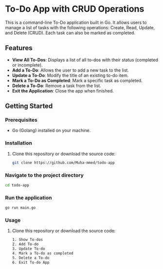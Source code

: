 # To-Do App with CRUD Operations

This is a command-line To-Do application built in Go. It allows users to manage a list of tasks with the following operations: Create, Read, Update, and Delete (CRUD). Each task can also be marked as completed.

## Features

- **View All To-Dos**: Displays a list of all to-dos with their status (completed or incomplete).
- **Add a To-Do**: Allows the user to add a new task to the list.
- **Update a To-Do**: Modify the title of an existing to-do item.
- **Mark a To-Do as Completed**: Mark a specific task as completed.
- **Delete a To-Do**: Remove a task from the list.
- **Exit the Application**: Close the app when finished.

## Getting Started

### Prerequisites

- Go (Golang) installed on your machine.

### Installation

1. Clone this repository or download the source code:
   ```bash
   git clone https://github.com/Muha-mmed/todo-app
   
### Navigate to the project directory
```bash
cd todo-app
```

### Run the application
```bash
go run main.go
```

### Usage
1. Clone this repository or download the source code:
   ```bash
   1. Show To-dos
   2. Add To-do
   3. Update To-do
   4. Mark a To-do as completed
   5. Delete a To-do
   6. Exit To-do App
 ```
